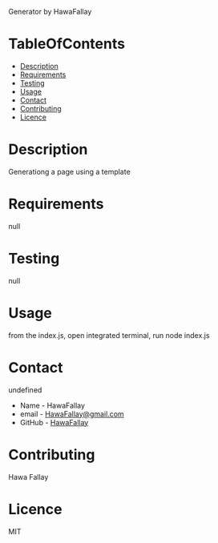 Generator
 by HawaFallay
# TableOfContents
* [Description](#description)
* [Requirements](#requirements)
* [Testing](#testing)
* [Usage](#usage)
* [Contact](#contact)
* [Contributing](#contributing)
* [Licence](#License)
# Description
Generationg a page using a template
# Requirements
null
# Testing
null
# Usage
from the index.js, open integrated terminal, run node index.js
# Contact
undefined
* Name - HawaFallay
* email - HawaFallay@gmail.com
* GitHub - [HawaFallay](https://github.com/HawaFallay/google.com)
# Contributing
Hawa Fallay
# Licence
MIT